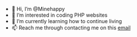 - 👋 Hi, I’m @Minehappy
- 👀 I’m interested in coding PHP websites
- 🌱 I’m currently learning how to continue living
- 📫 Reach me through contacting me on this [email](mailto:president@camhighrobotics.tech)

